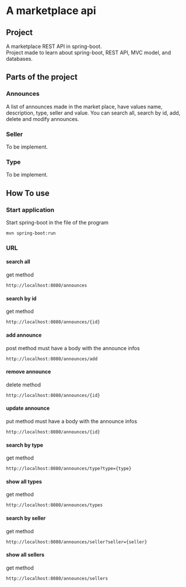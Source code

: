 # A marketplace api 
## Project
A marketplace REST API in spring-boot.  
Project made to learn about spring-boot, REST API, MVC model, and databases.

## Parts of the project
### Announces 
A list of announces made in the market place, have values name, description, type, seller and value.
You can search all, search by id, add, delete and modify announces.

### Seller
To be implement.

### Type
To be implement.

## How To use
### Start application
Start spring-boot in the file of the program
```
mvn spring-boot:run
```

### URL 
#### search all
get method
```
http://localhost:8080/announces
```

#### search by id
get method
```
http://localhost:8080/announces/{id}
```

#### add announce
post method
must have a body with the announce infos
```
http://localhost:8080/announces/add
```

#### remove announce
delete method
```
http://localhost:8080/announces/{id}
```

#### update announce
put method
must have a body with the announce infos
```
http://localhost:8080/announces/{id}
```

#### search by type
get method
```
http://localhost:8080/announces/type?type={type}
```

#### show all types
get method
```
http://localhost:8080/announces/types
```

#### search by seller
get method
```
http://localhost:8080/announces/seller?seller={seller}
```

#### show all sellers
get method
```
http://localhost:8080/announces/sellers
```
